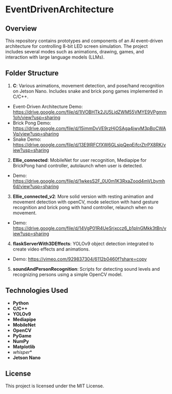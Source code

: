 # EventDrivenArchitecture

## Overview
This repository contains prototypes and components of an AI event-driven architecture for controlling 8-bit LED screen simulation. The project includes several modes such as animations, drawing, games, and interaction with large language models (LLMs). 

## Folder Structure

1. **C**: Various animations, movement detection, and pose/hand recognition on Jetson Nano. Includes snake and brick pong games implemented in C/C++.
- Event-Driven Architecture Demo: https://drive.google.com/file/d/1IVOBHTk2JU5LjdZWM55VMYE9VPgmm1oh/view?usp=sharing
- Brick Pong Demo: https://drive.google.com/file/d/15immDvVE9rzHjOSAga4jwyM3pBoCWAVq/view?usp=sharing
- Snake Demo: https://drive.google.com/file/d/13E9lRFCfXW6GLsjpQeqEjfcrZtrPX8RK/view?usp=sharing

  
2. **Ellie_connected**: MobileNet for user recognition, Mediapipe for BrickPong hand controller, autolaunch when user is detected.
- Demo: https://drive.google.com/file/d/1wkesS2F_0U0m1K3RxaZood4mVLbymh6d/view?usp=sharing
  
  
3. **Ellie_connected_v2**: More solid version with resting animation and movement detection with openCV, mode selection with hand gesture recognition and brick pong with hand controller, relaunch when no movement.
- Demo: https://drive.google.com/file/d/14VgP01R4UeSrjxccz6_b1pInGMkk3tBn/view?usp=sharing
  
  
4. **flaskServerWith3DEffects**: YOLOv9 object detection integrated to create video effects and animations.
- Demo: https://vimeo.com/929837304/6112b0460f?share=copy 
  
 
5. **soundAndPersonRecognition**: Scripts for detecting sound levels and recognizing persons using a simple OpenCV model.


## Technologies Used
- **Python**
- **C/C++**
- **YOLOv9**
- **Mediapipe**
- **MobileNet**
- **OpenCV**
- **PyGame**
- **NumPy**
- **Matplotlib**
- *whisper**
- **Jetson Nano**

## License
This project is licensed under the MIT License.
